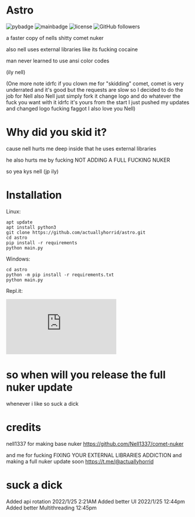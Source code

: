# Astro
![pybadge](https://img.shields.io/badge/made%20in-python-blue)
![mainbadge](https://img.shields.io/badge/maintained-true-green)
![license](https://img.shields.io/badge/license-Apache-blue)
![GitHub followers](https://img.shields.io/github/followers/actuallyhorrid?style=social)

a faster copy of nells shitty comet nuker

also nell uses external libraries like its fucking cocaine

man never learned to use ansi color codes

(ily nell)

(One more note idrfc if you clown me for "skidding" comet, comet is very underrated and it's good but the requests are slow so I decided to do the job for Nell also Nell just simply fork it change logo and do whatever the fuck you want with it idrfc it's yours from the start I just pushed my updates and changed logo fucking faggot I also love you Nell)
# Why did you skid it?
cause nell hurts me deep inside that he uses external libraries

he also hurts me by fucking NOT ADDING A FULL FUCKING NUKER

so yea kys nell (jp ily)
# Installation
Linux:
```
apt update
apt install python3
git clone https://github.com/actuallyhorrid/astro.git
cd astro
pip install -r requirements
python main.py
```
Windows:
```
cd astro
python -m pip install -r requirements.txt
python main.py
```
Repl.it:

[![Run on Repl.it](https://repl.it/badge/github/plibither8/2048.cpp)](https://repl.it/github/actuallyhorrid/astro)
# so when will you release the full nuker update
whenever i like so suck a dick
# credits
nell1337 for making base nuker
https://github.com/Nell1337/comet-nuker

and me for fucking FIXING YOUR EXTERNAL LIBRARIES ADDICTION
and making a full nuker update soon
https://t.me/@actuallyhorrid
# suck a dick
Added api rotation 2022/1/25 2:21AM
Added better UI 2022/1/25 12:44pm
Added better Multithreading 12:45pm
